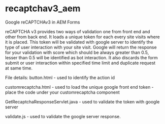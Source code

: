 # recaptchav3_aem
Google reCAPTCHAv3 in AEM Forms

reCAPTCHA v3 provides two ways of validation one from front end and other from back end.
It loads a unique token for each every site visits where it is placed. This token will be validated with google server to identify the type of user interaction with your site visit. Google will return the response for your validation with score which should be always greater than 0.5, lesser than 0.5 will be identified as bot interaction. It also discards the form submit or user interaction within specified time limit and duplicate request at same time.

File details:
button.html - used to identify the action id

customrecaptcha.html - used to load the unique google front end token - place the code under your customrecaptcha component

GetRecaptchaResponseServlet.java - used to validate the token with google server

validate.js - used to validate the google server response.


